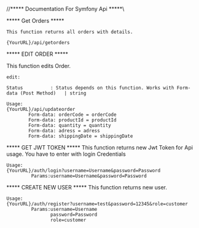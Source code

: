 //*****    Documentation For Symfony Api   *****\\

***** Get Orders *****

    This function returns all orders with details.

    {YourURL}/api/getorders



***** EDIT ORDER *****

This function edits Order.

    edit:

    Status          : Status depends on this function. Works with Form-data (Post Method)   | string

    Usage:
    {YourURL}/api/updateorder
            Form-data: orderCode = orderCode
            Form-data: productId = productId
            Form-data: quantity = quantity
            Form-data: adress = adress
            Form-data: shippingDate = shippingDate


***** GET JWT TOKEN *****
    This function returns new Jwt Token for Api usage. You have to enter with login Credentials
    
    Usage:
    {YourURL}/auth/login?username=Username&password=Password
             Params:username=Username&password=Password





***** CREATE NEW USER *****
    This function returns new user. 
    
    Usage:
    {YourURL}/auth/register?username=test&password=12345&role=customer
             Params:username=Username
                    password=Password
                    role=customer